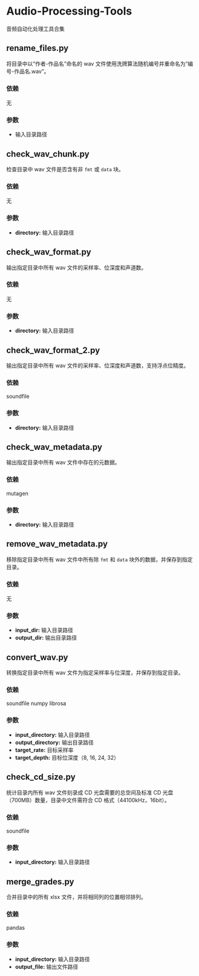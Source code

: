 # Audio-Processing-Tools
音频自动化处理工具合集

## rename_files.py
将目录中以“作者-作品名”命名的 wav 文件使用洗牌算法随机编号并重命名为“编号-作品名.wav”。

### 依赖
无

### 参数
- 输入目录路径

## check_wav_chunk.py
检查目录中 wav 文件是否含有非 `fmt` 或 `data` 块。

### 依赖
无

### 参数
- **directory:** 输入目录路径

## check_wav_format.py
输出指定目录中所有 wav 文件的采样率、位深度和声道数。

### 依赖
无

### 参数
- **directory:** 输入目录路径

## check_wav_format_2.py
输出指定目录中所有 wav 文件的采样率、位深度和声道数，支持浮点位精度。

### 依赖
soundfile

### 参数
- **directory:** 输入目录路径

## check_wav_metadata.py
输出指定目录中所有 wav 文件中存在的元数据。

### 依赖
mutagen

### 参数
- **directory:** 输入目录路径

## remove_wav_metadata.py
移除指定目录中所有 wav 文件中所有除 `fmt` 和 `data` 块外的数据，并保存到指定目录。

### 依赖
无

### 参数
- **input_dir:** 输入目录路径
- **output_dir:** 输出目录路径

## convert_wav.py
转换指定目录中所有 wav 文件为指定采样率与位深度，并保存到指定目录。

### 依赖
soundfile numpy librosa

### 参数
- **input_directory:** 输入目录路径
- **output_directory:** 输出目录路径
- **target_rate:** 目标采样率
- **target_depth:** 目标位深度（8, 16, 24, 32）

## check_cd_size.py
统计目录内所有 wav 文件刻录成 CD 光盘需要的总空间及标准 CD 光盘（700MB）数量，目录中文件需符合 CD 格式（44100kHz，16bit）。

### 依赖
soundfile

### 参数
- **input_directory:** 输入目录路径

## merge_grades.py
合并目录中的所有 xlsx 文件，并将相同列的位置相邻排列。

### 依赖
pandas

### 参数
- **input_directory:** 输入目录路径
- **output_file:** 输出文件路径
